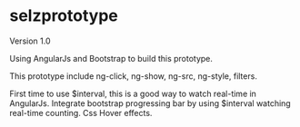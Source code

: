 selzprototype
=============
Version 1.0

Using AngularJs and Bootstrap to build this prototype.

This prototype include ng-click, ng-show, ng-src, ng-style, filters.

First time to use $interval, this is a good way to watch real-time in AngularJs.
Integrate bootstrap progressing bar by using $interval watching real-time counting. Css Hover effects.


